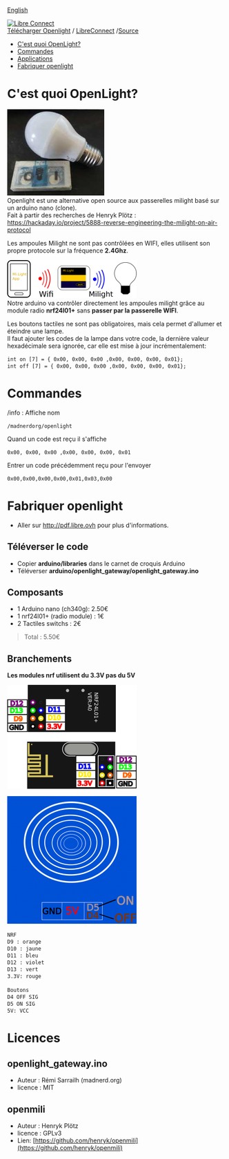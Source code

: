 [English](https://madnerdorg.github.io/openlight/)

[![Libre Connect](https://madnerdorg.github.io/libreconnect/doc/img/libreconnect_devices_banner.png)](https://madnerdorg.github.io/libreconnect/doc/fr/devices)   
[Télécharger Openlight](https://github.com/madnerdorg/openlight/archive/master.zip) /  [LibreConnect](https://madnerdorg.github.io/libreconnect/) /[Source](https://github.com/madnerdorg/openlight)

- [C'est quoi OpenLight?](#cest-quoi-openlight)
- [Commandes](#commandes)
- [Applications](#applications)
- [Fabriquer openlight](#fabriquer-openlight)

# C'est quoi OpenLight?
![openlight_photo](doc/openlight_photo.jpg)     
Openlight est une alternative open source aux passerelles milight basé sur un arduino nano (clone).      
Fait à partir des recherches de Henryk Plötz : https://hackaday.io/project/5888-reverse-engineering-the-milight-on-air-protocol     

Les ampoules Milight ne sont pas contrôlées en WIFI, elles utilisent son propre protocole sur la fréquence **2.4Ghz**.    

![openlight Routing](https://github.com/madnerdorg/openlight/raw/master/doc/milightRouting.png)     
Notre arduino va contrôler directement les ampoules milight grâce au module radio **nrf24l01+** sans **passer par la passerelle WIFI**.

Les boutons tactiles ne sont pas obligatoires, mais cela permet d'allumer et éteindre une lampe.         
Il faut ajouter les codes de la lampe dans votre code, la dernière valeur hexadécimale sera ignorée, car elle est mise à jour incrémentalement: 
```
int on [7] = { 0x00, 0x00, 0x00 ,0x00, 0x00, 0x00, 0x01};
int off [7] = { 0x00, 0x00, 0x00 ,0x00, 0x00, 0x00, 0x01};
```

# Commandes
/info : Affiche nom
```
/madnerdorg/openlight     
```
Quand un code est reçu il s'affiche 
```
0x00, 0x00, 0x00 ,0x00, 0x00, 0x00, 0x01
```
Entrer un code précédemment reçu pour l'envoyer 
```
0x00,0x00,0x00,0x00,0x01,0x03,0x00
``` 
# Fabriquer openlight
* Aller sur http://pdf.libre.ovh pour plus d'informations.
## Téléverser le code
* Copier **arduino/libraries** dans le carnet de croquis Arduino
* Téléverser **arduino/openlight_gateway/openlight_gateway.ino**

## Composants
* 1 Arduino nano (ch340g): 2.50€    
* 1 nrf24l01+ (radio module) : 1€    
* 2 Tactiles switchs : 2€   
> Total : 5.50€    

## Branchements
**Les modules nrf utilisent du 3.3V pas du 5V**

![nrf_pinout](doc/nrf_pinout.png)

![touchsensor](doc/touchsensor.png)

```
NRF
D9 : orange
D10 : jaune
D11 : bleu
D12 : violet
D13 : vert
3.3V: rouge

Boutons
D4 OFF SIG
D5 ON SIG
5V: VCC
```

# Licences

## openlight_gateway.ino
* Auteur : Rémi Sarrailh (madnerd.org)
* licence : MIT 

## openmili
* Auteur : Henryk Plötz
* licence : GPLv3
* Lien: [https://github.com/henryk/openmili](https://github.com/henryk/openmili)
 

